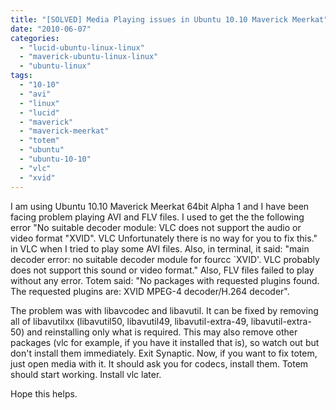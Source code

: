 ```yaml
---
title: "[SOLVED] Media Playing issues in Ubuntu 10.10 Maverick Meerkat"
date: "2010-06-07"
categories: 
  - "lucid-ubuntu-linux-linux"
  - "maverick-ubuntu-linux-linux"
  - "ubuntu-linux"
tags: 
  - "10-10"
  - "avi"
  - "linux"
  - "lucid"
  - "maverick"
  - "maverick-meerkat"
  - "totem"
  - "ubuntu"
  - "ubuntu-10-10"
  - "vlc"
  - "xvid"
---
```


I am using Ubuntu 10.10 Maverick Meerkat 64bit Alpha 1 and I have been facing problem playing AVI and FLV files. I used to get the the following error "No suitable decoder module: VLC does not support the audio or video format "XVID". VLC Unfortunately there is no way for you to fix this." in VLC when I tried to play some AVI files. Also, in terminal, it said: "main decoder error: no suitable decoder module for fourcc \`XVID'. VLC probably does not support this sound or video format." Also, FLV files failed to play without any error. Totem said: "No packages with requested plugins found. The requested plugins are: XVID MPEG-4 decoder/H.264 decoder".

The problem was with libavcodec and libavutil. It can be fixed by removing all of libavutilxx (libavutil50, libavutil49, libavutil-extra-49, libavutil-extra-50) and reinstalling only what is required. This may also remove other packages (vlc for example, if you have it installed that is), so watch out but don't install them immediately. Exit Synaptic. Now, if you want to fix totem, just open media with it. It should ask you for codecs, install them. Totem should start working. Install vlc later.

Hope this helps.
